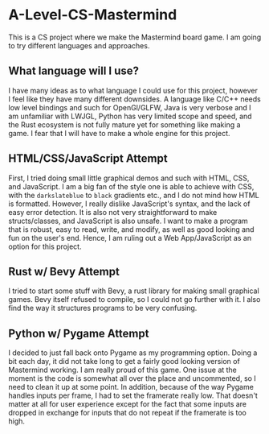# A-Level-CS-Mastermind
This is a CS project where we make the Mastermind board game. I am going to try different languages and approaches.

## What language will I use?

I have many ideas as to what language I could use for this project, however I feel like they have many different downsides. A language like C/C++ needs low level bindings and such for OpenGl/GLFW, Java is very verbose and I am unfamiliar with LWJGL, Python has very limited scope and speed, and the Rust ecosystem is not fully mature yet for something like making a game. I fear that I will have to make a whole engine for this project.

## HTML/CSS/JavaScript Attempt

First, I tried doing small little graphical demos and such with HTML, CSS, and JavaScript. I am a big fan of the style one is able to achieve with CSS, with the `darkslateblue` to `black` gradients etc., and I do not mind how HTML is formatted. However, I really dislike JavaScript's syntax, and the lack of easy error detection. It is also not very straightforward to make structs/classes, and JavaScript is also unsafe. I want to make a program that is robust, easy to read, write, and modify, as well as good looking and fun on the user's end. Hence, I am ruling out a Web App/JavaScript as an option for this project.

## Rust w/ Bevy Attempt

I tried to start some stuff with Bevy, a rust library for making small graphical games. Bevy itself refused to compile, so I could not go further with it. I also find the way it structures programs to be very confusing.

## Python w/ Pygame Attempt

I decided to just fall back onto Pygame as my programming option. Doing a bit each day, it did not take long to get a fairly good looking version of Mastermind working. I am really proud of this game. One issue at the moment is the code is somewhat all over the place and uncommented, so I need to clean it up at some point. In addition, because of the way Pygame handles inputs per frame, I had to set the framerate really low. That doesn't matter at all for user experience except for the fact that some inputs are dropped in exchange for inputs that do not repeat if the framerate is too high.
